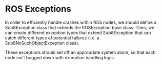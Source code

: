 # ROS Exceptions

In order to efficiently handle crashes within ROS nodes, we should define a Sub8Exception class that extends the ROSException base class. Then, we can create different exception types that extend Sub8Exception that can catch different types of potential failures (i.e. a Sub8NoSuchObjectException class).

These exceptions should set off an appropriate system alarm, so that each node isn't bogged down with exception handling logic. 